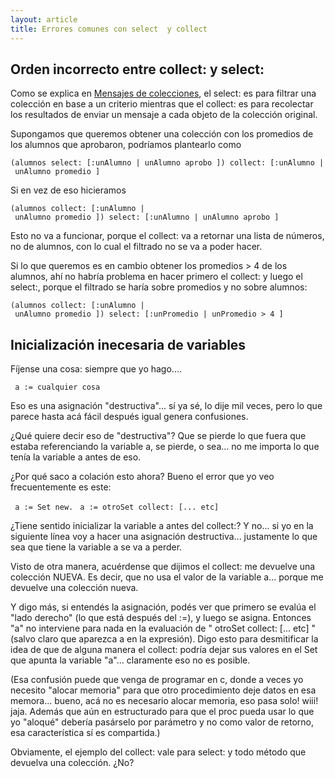 ```yaml
---
layout: article
title: Errores comunes con select  y collect 
---
```

Orden incorrecto entre collect: y select:
-----------------------------------------

Como se explica en [Mensajes de colecciones](mensajes-de-colecciones.md), el select: es para filtrar una colección en base a un criterio mientras que el collect: es para recolectar los resultados de enviar un mensaje a cada objeto de la colección original.

Supongamos que queremos obtener una colección con los promedios de los alumnos que aprobaron, podríamos plantearlo como

`(alumnos select: [:unAlumno | unAlumno aprobo ]) collect: [:unAlumno | unAlumno promedio ]`

Si en vez de eso hicieramos

`(alumnos collect: [:unAlumno | unAlumno promedio ]) select: [:unAlumno | unAlumno aprobo ]`

Esto no va a funcionar, porque el collect: va a retornar una lista de números, no de alumnos, con lo cual el filtrado no se va a poder hacer.

Si lo que queremos es en cambio obtener los promedios &gt; 4 de los alumnos, ahí no habría problema en hacer primero el collect: y luego el select:, porque el filtrado se haría sobre promedios y no sobre alumnos:

`(alumnos collect: [:unAlumno | unAlumno promedio ]) select: [:unPromedio | unPromedio > 4 ]`

Inicialización inecesaria de variables
--------------------------------------

Fíjense una cosa: siempre que yo hago....

` a := cualquier cosa`

Eso es una asignación "destructiva"... sí ya sé, lo dije mil veces, pero lo que parece hasta acá fácil después igual genera confusiones.

¿Qué quiere decir eso de "destructiva"? Que se pierde lo que fuera que estaba referenciando la variable a, se pierde, o sea... no me importa lo que tenía la variable a antes de eso.

¿Por qué saco a colación esto ahora? Bueno el error que yo veo frecuentemente es este:

` a := Set new.`
` a := otroSet collect: [... etc]`

¿Tiene sentido inicializar la variable a antes del collect:? Y no... si yo en la siguiente línea voy a hacer una asignación destructiva... justamente lo que sea que tiene la variable a se va a perder.

Visto de otra manera, acuérdense que dijimos el collect: me devuelve una colección NUEVA. Es decir, que no usa el valor de la variable a... porque me devuelve una colección nueva.

Y digo más, si entendés la asignación, podés ver que primero se evalúa el "lado derecho" (lo que está después del :=), y luego se asigna. Entonces "a" no interviene para nada en la evaluación de " otroSet collect: \[... etc\] " (salvo claro que aparezca a en la expresión). Digo esto para desmitificar la idea de que de alguna manera el collect: podría dejar sus valores en el Set que apunta la variable "a"... claramente eso no es posible.

(Esa confusión puede que venga de programar en c, donde a veces yo necesito "alocar memoria" para que otro procedimiento deje datos en esa memora... bueno, acá no es necesario alocar memoria, eso pasa solo! wiii! jaja. Además que aún en estructurado para que el proc pueda usar lo que yo "aloqué" debería pasárselo por parámetro y no como valor de retorno, esa característica sí es compartida.)

Obviamente, el ejemplo del collect: vale para select: y todo método que devuelva una colección. ¿No?
